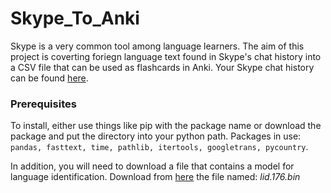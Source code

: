 # Skype_To_Anki
Skype is a very common tool among language learners.
The aim of this project is coverting foriegn language text found in Skype's chat history into a CSV file that can be used as flashcards in Anki.
Your Skype chat history can be found  [here](https://support.skype.com/en/faq/FA34894/how-do-i-export-my-skype-files-and-chat-history).

### Prerequisites
To install, either use things like pip with the package name or download the package and put the directory into your python path.
Packages in use: `pandas, fasttext, time, pathlib, itertools, googletrans, pycountry`.

In addition, you will need to download a file that contains a model for language identification. 
Download from [here](https://fasttext.cc/docs/en/language-identification.html) the file named: *lid.176.bin*
